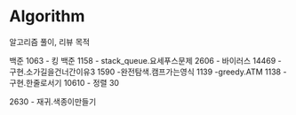 # Algorithm
알고리즘 풀이, 리뷰 목적

백준 1063 - 킹
백준 1158 - stack_queue.요세푸스문제
2606 - 바이러스
14469 - 구현.소가길을건너간이유3
1590 -완전탐색.캠프가는영식
1139 -greedy.ATM
1138 - 구현.한줄로서기
10610 - 정렬 30

2630 - 재귀.색종이만들기